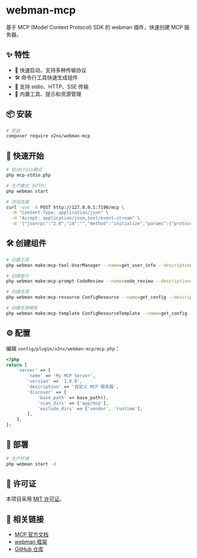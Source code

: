 # webman-mcp

基于 MCP (Model Context Protocol) SDK 的 webman 插件，快速创建 MCP 服务器。

## ✨ 特性

- 🚀 快速启动，支持多种传输协议
- 🛠️ 命令行工具快速生成组件  
- 📡 支持 stdio、HTTP、SSE 传输
- 🔧 内置工具、提示和资源管理

## 📦 安装

```bash
# 安装
composer require x2nx/webman-mcp
```

## 🚀 快速开始

```bash
# 启动stdio模式
php mcp-stdio.php

# 生产模式（HTTP）
php webman start

# 测试连接
curl -vvv -X POST http://127.0.0.1:7190/mcp \
  -H "Content-Type: application/json" \
  -H "Accept: application/json,text/event-stream" \
  -d '{"jsonrpc":"2.0","id":"","method":"initialize","params":{"protocolVersion":"2025-06-18","capabilities":{"elicitation":{}},"clientInfo":{"name":"example-client","version":"1.0.0"}}}'
```

## 🛠️ 创建组件

```bash
# 创建工具
php webman make:mcp-tool UserManager --name=get_user_info --description="获取用户信息"

# 创建提示
php webman make:mcp-prompt CodeReview --name=code_review --description="代码审查提示"

# 创建资源
php webman make:mcp-resource ConfigResource --name=get_config --description="获取配置信息"

# 创建资源模板
php webman make:mcp-template ConfigResourceTemplate --name=get_config --description="获取配置信息"
```
## ⚙️ 配置

编辑 `config/plugin/x2nx/webman-mcp/mcp.php`：

```php
<?php
return [
    'server' => [
        'name' => 'My MCP Server',
        'version' => '1.0.0',
        'description' => '自定义 MCP 服务器',
        'discover' => [
            'base_path' => base_path(),
            'scan_dirs' => ['app/mcp'],
            'exclude_dirs' => ['vendor', 'runtime'],
        ],
    ],
];
```

## 🚀 部署

```bash
# 生产环境
php webman start -d
```

## 📄 许可证

本项目采用 [MIT 许可证](LICENSE)。

## 🔗 相关链接

- [MCP 官方文档](https://modelcontextprotocol.io/)
- [webman 框架](https://www.workerman.net/doc/webman/)
- [GitHub 仓库](https://github.com/x2nx/webman-mcp)
